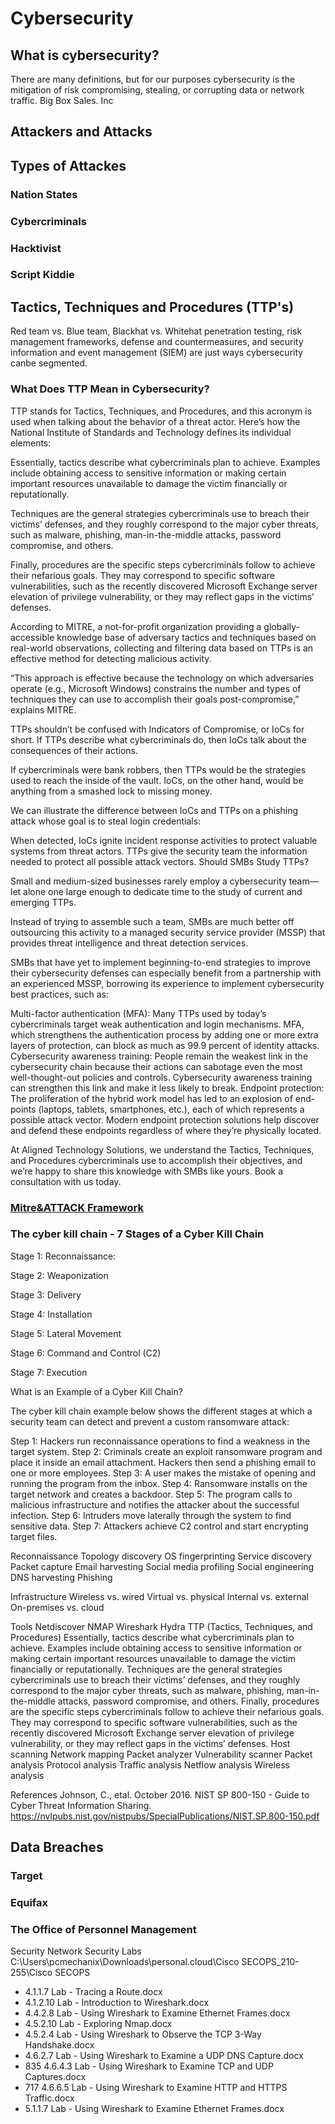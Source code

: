# Cybersecurity 
## What is cybersecurity? 

There are many definitions, but for our purposes cybersecurity is the mitigation of risk compromising, stealing, or corrupting data or network traffic. 
Big Box Sales. Inc
## Attackers and Attacks
## Types of Attackes
### Nation States
### Cybercriminals
### Hacktivist
### Script Kiddie
## Tactics, Techniques and Procedures (TTP's)
Red team vs. Blue team, Blackhat vs. Whitehat penetration testing, risk management frameworks, defense and countermeasures, and security information and event management (SIEM) are just ways cybersecurity canbe segmented. 

### What Does TTP Mean in Cybersecurity?

TTP stands for Tactics, Techniques, and Procedures, and this acronym is used when talking about the behavior of a threat actor. Here’s how the National Institute of Standards and Technology defines its individual elements:

Essentially, tactics describe what cybercriminals plan to achieve. Examples include obtaining access to sensitive information or making certain important resources unavailable to damage the victim financially or reputationally.

Techniques are the general strategies cybercriminals use to breach their victims’ defenses, and they roughly correspond to the major cyber threats, such as malware, phishing, man-in-the-middle attacks, password compromise, and others.

Finally, procedures are the specific steps cybercriminals follow to achieve their nefarious goals. They may correspond to specific software vulnerabilities, such as the recently discovered Microsoft Exchange server elevation of privilege vulnerability, or they may reflect gaps in the victims’ defenses.

According to MITRE, a not-for-profit organization providing a globally-accessible knowledge base of adversary tactics and techniques based on real-world observations, collecting and filtering data based on TTPs is an effective method for detecting malicious activity.

“This approach is effective because the technology on which adversaries operate (e.g., Microsoft Windows) constrains the number and types of techniques they can use to accomplish their goals post-compromise,” explains MITRE.

TTPs shouldn’t be confused with Indicators of Compromise, or IoCs for short. If TTPs describe what cybercriminals do, then IoCs talk about the consequences of their actions.

If cybercriminals were bank robbers, then TTPs would be the strategies used to reach the inside of the vault. IoCs, on the other hand, would be anything from a smashed lock to missing money.

We can illustrate the difference between IoCs and TTPs on a phishing attack whose goal is to steal login credentials:

When detected, IoCs ignite incident response activities to protect valuable systems from threat actors. TTPs give the security team the information needed to protect all possible attack vectors.
Should SMBs Study TTPs?

Small and medium-sized businesses rarely employ a cybersecurity team—let alone one large enough to dedicate time to the study of current and emerging TTPs.

Instead of trying to assemble such a team, SMBs are much better off outsourcing this activity to a managed security service provider (MSSP) that provides threat intelligence and threat detection services.

SMBs that have yet to implement beginning-to-end strategies to improve their cybersecurity defenses can especially benefit from a partnership with an experienced MSSP, borrowing its experience to implement cybersecurity best practices, such as:

Multi-factor authentication (MFA): Many TTPs used by today’s cybercriminals target weak authentication and login mechanisms. MFA, which strengthens the authentication process by adding one or more extra layers of protection, can block as much as 99.9 percent of identity attacks.
Cybersecurity awareness training: People remain the weakest link in the cybersecurity chain because their actions can sabotage even the most well-thought-out policies and controls. Cybersecurity awareness training can strengthen this link and make it less likely to break.
Endpoint protection: The proliferation of the hybrid work model has led to an explosion of end-points (laptops, tablets, smartphones, etc.), each of which represents a possible attack vector. Modern endpoint protection solutions help discover and defend these endpoints regardless of where they’re physically located.

At Aligned Technology Solutions, we understand the Tactics, Techniques, and Procedures cybercriminals use to accomplish their objectives, and we’re happy to share this knowledge with SMBs like yours. Book a consultation with us today.

### [Mitre&ATTACK Framework](https://attack.mitre.org/)


### The cyber kill chain -  7 Stages of a Cyber Kill Chain

Stage 1:  Reconnaissance:

Stage 2: Weaponization

Stage 3: Delivery

Stage 4: Installation

Stage 5: Lateral Movement

Stage 6: Command and Control (C2)

Stage 7: Execution

What is an Example of a Cyber Kill Chain?

The cyber kill chain example below shows the different stages at which a security team can detect and prevent a custom ransomware attack:

Step 1: Hackers run reconnaissance operations to find a weakness in the target system.
Step 2: Criminals create an exploit ransomware program and place it inside an email attachment. Hackers then send a phishing email to one or more employees.
Step 3: A user makes the mistake of opening and running the program from the inbox.
Step 4: Ransomware installs on the target network and creates a backdoor.
Step 5: The program calls to malicious infrastructure and notifies the attacker about the successful infection.
Step 6: Intruders move laterally through the system to find sensitive data.
Step 7: Attackers achieve C2 control and start encrypting target files.

Reconnaissance
Topology discovery
OS fingerprinting
Service discovery
Packet capture
Email harvesting
Social media profiling
Social engineering
DNS harvesting
Phishing

Infrastructure
Wireless vs. wired
Virtual vs. physical
Internal vs. external
On-premises vs. cloud

Tools 
Netdiscover
NMAP
Wireshark
Hydra
TTP  (Tactics, Techniques, and Procedures)
Essentially, tactics describe what cybercriminals plan to achieve. Examples include obtaining access to sensitive information or making certain important resources unavailable to damage the victim financially or reputationally.
Techniques are the general strategies cybercriminals use to breach their victims’ defenses, and they roughly correspond to the major cyber threats, such as malware, phishing, man-in-the-middle attacks, password compromise, and others.
Finally, procedures are the specific steps cybercriminals follow to achieve their nefarious goals. They may correspond to specific software vulnerabilities, such as the recently discovered Microsoft Exchange server elevation of privilege vulnerability, or they may reflect gaps in the victims’ defenses.
Host scanning
Network mapping
Packet analyzer
Vulnerability scanner
Packet analysis
Protocol analysis
Traffic analysis
Netflow analysis
Wireless analysis

References
Johnson, C., etal. October 2016. NIST SP 800-150 -  Guide to Cyber Threat Information Sharing. https://nvlpubs.nist.gov/nistpubs/SpecialPublications/NIST.SP.800-150.pdf



## Data Breaches
### Target
### Equifax
### The Office of Personnel Management

Security
Network Security
Labs 
C:\Users\pcmechanix\Downloads\personal.cloud\Cisco SECOPS_210-255\Cisco SECOPS
* 4.1.1.7 Lab - Tracing a Route.docx
* 4.1.2.10 Lab - Introduction to Wireshark.docx
* 4.4.2.8 Lab - Using Wireshark to Examine Ethernet Frames.docx
* 4.5.2.10 Lab - Exploring Nmap.docx
* 4.5.2.4 Lab - Using Wireshark to Observe the TCP 3-Way Handshake.docx
* 4.6.2.7 Lab - Using Wireshark to Examine a UDP DNS Capture.docx
* 835 4.6.4.3 Lab - Using Wireshark to Examine TCP and UDP Captures.docx
* 717 4.6.6.5 Lab - Using Wireshark to Examine HTTP and HTTPS Traffic.docx
* 5.1.1.7 Lab - Using Wireshark to Examine Ethernet Frames.docx




